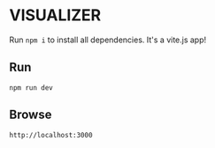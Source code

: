 # VISUALIZER

Run ```npm i``` to install all dependencies. It's a vite.js app!

## Run

```
npm run dev
```

## Browse

```
http://localhost:3000
```